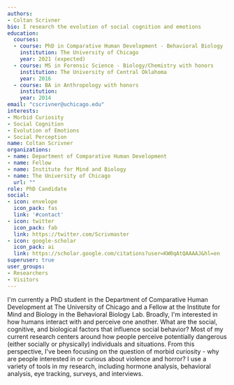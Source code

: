 ```yaml
---
authors:
- Coltan Scrivner
bio: I research the evolution of social cognition and emotions
education:
  courses:
  - course: PhD in Comparative Human Development - Behavioral Biology
    institution: The University of Chicago
    year: 2021 (expected)
  - course: MS in Forensic Science - Biology/Chemistry with honors
    institution: The University of Central Oklahoma
    year: 2016
  - course: BA in Anthropology with honors
    institution:
    year: 2014
email: "cscrivner@uchicago.edu"
interests:
- Morbid Curiosity
- Social Cognition
- Evolution of Emotions
- Social Perception
name: Coltan Scrivner
organizations:
- name: Department of Comparative Human Development
- name: Fellow
- name: Institute for Mind and Biology
- name: The University of Chicago
  url: ""
role: PhD Candidate
social:
- icon: envelope
  icon_pack: fas
  link: '#contact'
- icon: twitter
  icon_pack: fab
  link: https://twitter.com/Scrivmaster
- icon: google-scholar
  icon_pack: ai
  link: https://scholar.google.com/citations?user=KW0qAtQAAAAJ&hl=en
superuser: true
user_groups:
- Researchers
- Visitors
---
```


I'm currently a PhD student in the Department of Comparative Human Development at The University of Chicago and a Fellow at the Institute for Mind and Biology in the Behavioral Biology Lab. Broadly, I'm interested in how humans interact with and perceive one another. What are the social, cognitive, and biological factors that influence social behavior? Most of my current research centers around how people perceive potentially dangerous (either socially or physically) individuals and situations. From this perspective, I've been focusing on the question of morbid curiosity - why are people interested in or curious about violence and horror? I use a variety of tools in my research, including hormone analysis, behavioral analysis, eye tracking, surveys, and interviews.
 
